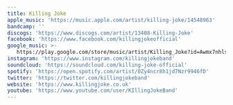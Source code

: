 ```yaml
---
title: Killing Joke
apple_music: 'https://music.apple.com/artist/killing-joke/14548963'
bandcamp: ''
discogs: 'https://www.discogs.com/artist/13408-Killing-Joke'
facebook: 'https://www.facebook.com/killingjokeofficial'
google_music: >-
   https://play.google.com/store/music/artist/Killing_Joke?id=Awmx7nhlsfaphbji5ar4i2zyque
instagram: 'https://www.instagram.com/killingjokeband'
soundcloud: 'https://soundcloud.com/killing-joke-official'
spotify: 'https://open.spotify.com/artist/0Zy4ncr8h1jd7Nzr9946fD'
twitter: 'https://twitter.com/killingjokeband'
website: 'https://www.killingjoke.co.uk'
youtube: 'https://www.youtube.com/user/KIllingJokeBand'
---
```

